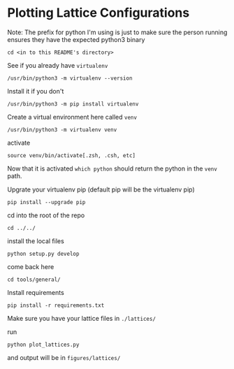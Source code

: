 # Plotting Lattice Configurations


Note: The prefix for python I'm using is just to make sure the
person running ensures they have the expected python3 binary

```
cd <in to this README's directory>
```

See if you already have `virtualenv`

```
/usr/bin/python3 -m virtualenv --version
```

Install it if you don't

```
/usr/bin/python3 -m pip install virtualenv
```

Create a virtual environment here called `venv`


```
/usr/bin/python3 -m virtualenv venv
```

activate

```
source venv/bin/activate[.zsh, .csh, etc]
```


Now that it is activated `which python` should return the python in 
the `venv` path. 

Upgrate your virtualenv pip (default pip will be the virtualenv pip)

```
pip install --upgrade pip
```

cd into the root of the repo

```
cd ../../
```

install the local files

```
python setup.py develop
```

come back here

```
cd tools/general/
```

Install requirements

```
pip install -r requirements.txt
```

Make sure you have your lattice files in `./lattices/`

run

```
python plot_lattices.py
```

and output will be in `figures/lattices/`
